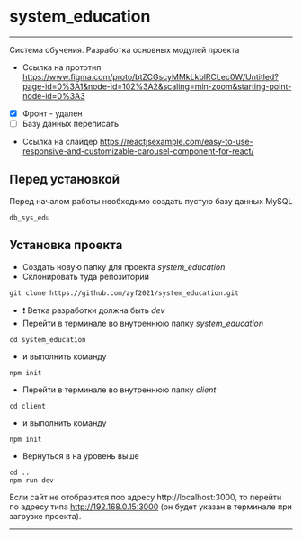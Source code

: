 # system_education
________
Система обучения. Разработка основных модулей проекта
* Ссылка на прототип
https://www.figma.com/proto/btZCGscyMMkLkblRCLec0W/Untitled?page-id=0%3A1&node-id=102%3A2&scaling=min-zoom&starting-point-node-id=0%3A3

- [X] Фронт - удален
- [ ] Базу данных переписать

* Ссылка на слайдер
https://reactjsexample.com/easy-to-use-responsive-and-customizable-carousel-component-for-react/


## Перед установкой
Перед началом работы необходимо создать пустую базу данных MySQL 
```
db_sys_edu
```
## Установка проекта
* Создать новую папку для проекта _system_education_
* Склонировать туда репозиторий 
```
git clone https://github.com/zyf2021/system_education.git
```
* :exclamation: Ветка разработки должна быть _dev_ 
* Перейти в терминале во внутреннюю папку _system_education_ 
```
cd system_education
```
* и выполнить команду
```
npm init
```
* Перейти в терминале во внутреннюю папку _client_ 
```
cd сlient
```
* и выполнить команду
```
npm init
```
* Вернуться в на уровень выше 
```
cd ..
npm run dev
```

Если сайт не отобразится поо адресу http://localhost:3000, то перейти по адресу типа http://192.168.0.15:3000 (он будет указан в терминале при загрузке проекта). 
______

